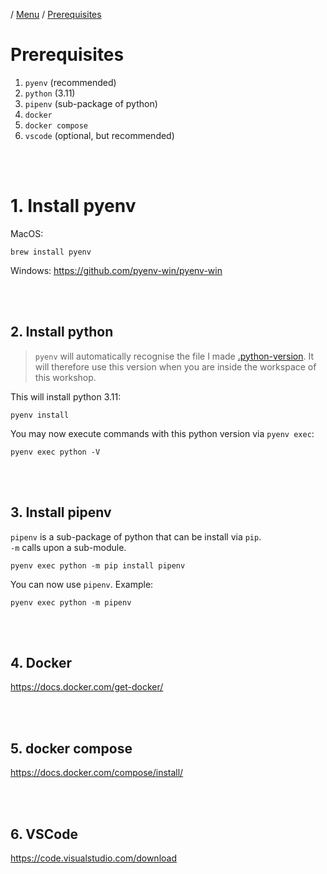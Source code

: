 / [Menu](/documentation/README.md) / [Prerequisites](prerequisites.md)

# Prerequisites

1. `pyenv` (recommended)
2. `python` (3.11)
3. `pipenv` (sub-package of python)
4. `docker`
5. `docker compose`
6. `vscode` (optional, but recommended)

<br>
<br>

# 1. Install pyenv

MacOS:

```
brew install pyenv
```

Windows:
https://github.com/pyenv-win/pyenv-win

<br>
<br>

## 2. Install python

> `pyenv` will automatically recognise the file I made [.python-version](/.python-version).
> It will therefore use this version when you are inside the workspace of this workshop.

This will install python 3.11:

```
pyenv install
```

You may now execute commands with this python version via `pyenv exec`:

```
pyenv exec python -V
```

<br>
<br>

## 3. Install pipenv

`pipenv` is a sub-package of python that can be install via `pip`.  
`-m` calls upon a sub-module.

```
pyenv exec python -m pip install pipenv
```

You can now use `pipenv`. Example:

```
pyenv exec python -m pipenv
```

<br>
<br>

## 4. Docker

https://docs.docker.com/get-docker/

<br>
<br>

## 5. docker compose

https://docs.docker.com/compose/install/

<br>
<br>

## 6. VSCode

https://code.visualstudio.com/download
